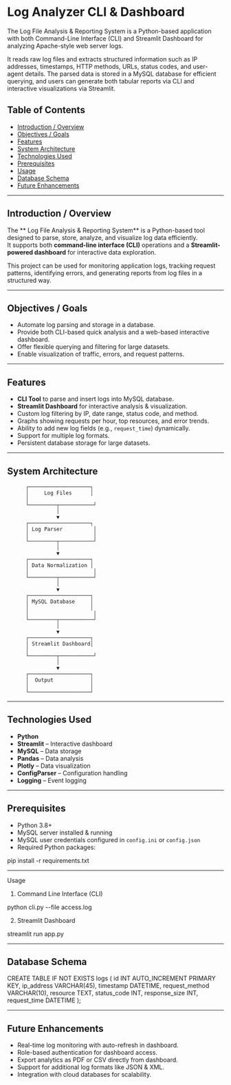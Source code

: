 # Log Analyzer CLI & Dashboard
The Log File Analysis & Reporting System is a Python-based application with both Command-Line Interface (CLI) and Streamlit Dashboard for analyzing Apache-style web server logs.

It reads raw log files and extracts structured information such as IP addresses, timestamps, HTTP methods, URLs, status codes, and user-agent details.
The parsed data is stored in a MySQL database for efficient querying, and users can generate both tabular reports via CLI and interactive visualizations via Streamlit.

## Table of Contents
- [Introduction / Overview](#introduction--overview)
- [Objectives / Goals](#objectives--goals)
- [Features](#features)
- [System Architecture](#system-architecture)
- [Technologies Used](#technologies-used)
- [Prerequisites](#prerequisites)
- [Usage](#usage)
- [Database Schema](#database-schema)
- [Future Enhancements](#future-enhancements)

---

## Introduction / Overview
The ** Log File Analysis & Reporting System** is a Python-based tool designed to parse, store, analyze, and visualize log data efficiently.  
It supports both **command-line interface (CLI)** operations and a **Streamlit-powered dashboard** for interactive data exploration.

This project can be used for monitoring application logs, tracking request patterns, identifying errors, and generating reports from log files in a structured way.

---

## Objectives / Goals
- Automate log parsing and storage in a database.
- Provide both CLI-based quick analysis and a web-based interactive dashboard.
- Offer flexible querying and filtering for large datasets.
- Enable visualization of traffic, errors, and request patterns.

---

## Features
- **CLI Tool** to parse and insert logs into MySQL database.
- **Streamlit Dashboard** for interactive analysis & visualization.
- Custom log filtering by IP, date range, status code, and method.
- Graphs showing requests per hour, top resources, and error trends.
- Ability to add new log fields (e.g., `request_time`) dynamically.
- Support for multiple log formats.
- Persistent database storage for large datasets.

---

## System Architecture
          ┌────────────────────┐
          │     Log Files      │
          │ 
          └─────────┬───────────┘
                    │
                    ▼
          ┌────────────────────┐
          │ Log Parser          │
          │                     │
          └─────────┬───────────┘
                    │
                    ▼
          ┌────────────────────┐
          │ Data Normalization │
          │                     │
          └─────────┬───────────┘
                    │
                    ▼
          ┌────────────────────┐
          │ MySQL Database     │
          │                    │
          │                     │
          └─────────┬───────────┘
                    │
                    ▼
          ┌────────────────────┐
          │ Streamlit Dashboard│
          │     
          └─────────┬───────────┘
                    │
                    ▼
          ┌────────────────────┐
          │  Output            │
          │                    │
          └────────────────────┘



---

## Technologies Used
- **Python**
- **Streamlit** – Interactive dashboard
- **MySQL** – Data storage
- **Pandas** – Data analysis
- **Plotly** – Data visualization
- **ConfigParser** – Configuration handling
- **Logging** – Event logging

---

## Prerequisites
- Python 3.8+
- MySQL server installed & running
- MySQL user credentials configured in `config.ini` or `config.json`
- Required Python packages:

pip install -r requirements.txt

---

Usage
1. Command Line Interface (CLI)

python cli.py --file access.log

2. Streamlit Dashboard

streamlit run app.py

---

## Database Schema

CREATE TABLE IF NOT EXISTS logs (
    id INT AUTO_INCREMENT PRIMARY KEY,
    ip_address VARCHAR(45),
    timestamp DATETIME,
    request_method VARCHAR(10),
    resource TEXT,
    status_code INT,
    response_size INT,
    request_time DATETIME
);

---

## Future Enhancements
- Real-time log monitoring with auto-refresh in dashboard.
- Role-based authentication for dashboard access.
- Export analytics as PDF or CSV directly from dashboard.
- Support for additional log formats like JSON & XML.
- Integration with cloud databases for scalability.

```bash
